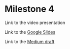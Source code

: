 
# Milestone 4

Link to the video presentation

Link to the [Google Slides](https://docs.google.com/presentation/d/1kHATzEBc7038RKFtjjR5d_fwPTlC3iHN-VGC7qeLBzU/edit#slide=id.g1073e03bda2_1_27)

Link to the [Medium draft](https://medium.com/@wind5441/caption-this-a-hosted-deep-learning-based-image-captioning-service-for-increased-accessibility-db3d9f8b75db)
